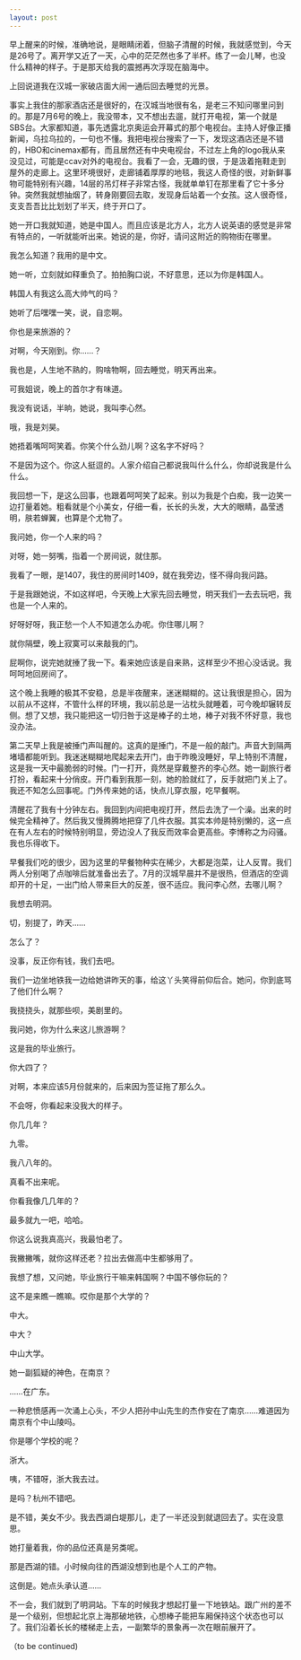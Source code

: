 ```yaml
---
layout: post
---
```

早上醒来的时候，准确地说，是眼睛闭着，但脑子清醒的时候，我就感觉到，今天是26号了。离开学又近了一天，心中的茫茫然也多了半杯。练了一会儿琴，也没什么精神的样子。于是那天给我的震撼再次浮现在脑海中。
  
上回说道我在汉城一家破店面大闹一通后回去睡觉的光景。
  
事实上我住的那家酒店还是很好的，在汉城当地很有名，是老三不知问哪里问到的。那是7月6号的晚上，我没带本，又不想出去遛，就打开电视，第一个就是SBS台。大家都知道，事先透露北京奥运会开幕式的那个电视台。主持人好像正播新闻，乌拉乌拉的，一句也不懂。我把电视台搜索了一下，发现这酒店还是不错的，HBO和cinemax都有，而且居然还有中央电视台，不过左上角的logo我从来没见过，可能是ccav对外的电视台。我看了一会，无趣的很，于是汲着拖鞋走到屋外的走廊上。这里环境很好，走廊铺着厚厚的地毯，我这人奇怪的很，对新鲜事物可能特别有兴趣，14层的吊灯样子非常古怪，我就单单钉在那里看了它十多分钟。突然我就想抽烟了，转身刚要回去取，发现身后站着一个女孩。这人很奇怪，支支吾吾比比划划了半天，终于开口了。
  
她一开口我就知道，她是中国人。而且应该是北方人，北方人说英语的感觉是非常有特点的，一听就能听出来。她说的是，你好，请问这附近的购物街在哪里。
  
我怎么知道？我用的是中文。
  
她一听，立刻就如释重负了。拍拍胸口说，不好意思，还以为你是韩国人。
  
韩国人有我这么高大帅气的吗？
  
她听了后嘿嘿一笑，说，自恋啊。
  
你也是来旅游的？
  
对啊，今天刚到。你……？
  
我也是，人生地不熟的，购啥物啊，回去睡觉，明天再出来。
  
可我姐说，晚上的首尔才有味道。
  
我没有说话，半晌，她说，我叫李心然。
  
哦，我是刘昊。
  
她捂着嘴呵呵笑着。你笑个什么劲儿啊？这名字不好吗？
  
不是因为这个。你这人挺逗的。人家介绍自己都说我叫什么什么，你却说我是什么什么。
  
我回想一下，是这么回事，也跟着呵呵笑了起来。别以为我是个白痴，我一边笑一边打量着她。粗看就是个小美女，仔细一看，长长的头发，大大的眼睛，晶莹透明，肤若蝉翼，也算是个尤物了。
  
我问她，你一个人来的吗？
  
对呀，她一努嘴，指着一个房间说，就住那。
  
我看了一眼，是1407，我住的房间时1409，就在我旁边，怪不得向我问路。
  
于是我跟她说，不如这样吧，今天晚上大家先回去睡觉，明天我们一去去玩吧，我也是一个人来的。
  
好呀好呀，我正愁一个人不知道怎么办呢。你住哪儿啊？
  
就你隔壁，晚上寂寞可以来敲我的门。
  
屁啊你，说完她就捶了我一下。看来她应该是自来熟，这样至少不担心没话说。我呵呵地回房间了。
  
这个晚上我睡的极其不安稳，总是半夜醒来，迷迷糊糊的。这让我很是担心，因为以前从不这样，不管什么样的环境，我以前总是一沾枕头就睡着，可今晚却辗转反侧。想了又想，我只能把这一切归咎于这是棒子的土地，棒子对我不怀好意，我也没办法。

第二天早上我是被捶门声叫醒的。这真的是捶门，不是一般的敲门。声音大到隔两堵墙都能听到。我迷迷糊糊地爬起来去开门，由于昨晚没睡好，早上特别不清醒，这是我一天中最脆弱的时候。门一打开，竟然是穿戴整齐的李心然。她一副旅行者打扮，看起来十分俏皮。开门看到我那一刻，她的脸就红了，反手就把门关上了。我还不知怎么回事呢。门外传来她的话，快点儿穿衣服，吃早餐啊。
  
清醒花了我有十分钟左右。我回到内间把电视打开，然后去洗了一个澡。出来的时候完全精神了。然后我又慢腾腾地把穿了几件衣服。其实本帅是特别懒的，这一点在有人左右的时候特别明显，旁边没人了我反而效率会更高些。李博称之为闷骚。我也乐得收下。
  
早餐我们吃的很少，因为这里的早餐物种实在稀少，大都是泡菜，让人反胃。我们两人分别喝了点咖啡后就准备出去了。7月的汉城早晨并不是很热，但酒店的空调却开的十足，一出门给人带来巨大的反差，很不适应。我问李心然，去哪儿啊？
  
我想去明洞。
  
切，别提了，昨天……
  
怎么了？
  
没事，反正你有钱，我们去吧。
  
我们一边坐地铁我一边给她讲昨天的事，给这丫头笑得前仰后合。她问，你到底骂了他们什么啊？
  
我挠挠头，就那些呗，美剧里的。
  
我问她，你为什么来这儿旅游啊？
  
这是我的毕业旅行。
  
你大四了？
  
对啊，本来应该5月份就来的，后来因为签证拖了那么久。
  
不会呀，你看起来没我大的样子。
  
你几几年？
  
九零。
  
我八八年的。
  
真看不出来呢。
  
你看我像几几年的？
  
最多就九一吧，哈哈。
  
你这么说我真高兴，我最怕老了。
  
我撇撇嘴，就你这样还老？拉出去做高中生都够用了。
  
我想了想，又问她，毕业旅行干嘛来韩国啊？中国不够你玩的？
  
这不是来瞧一瞧嘛。哎你是那个大学的？
  
中大。
  
中大？
  
中山大学。
  
她一副狐疑的神色，在南京？
  
……在广东。
  
一种悲愤感再一次涌上心头，不少人把孙中山先生的杰作安在了南京……难道因为南京有个中山陵吗。
  
你是哪个学校的呢？
  
浙大。
  
咦，不错呀，浙大我去过。
  
是吗？杭州不错吧。
  
是不错，美女不少。我去西湖白堤那儿，走了一半还没到就退回去了。实在没意思。
  
她打量着我，你的品位还真是另类呢。
  
那是西湖的错。小时候向往的西湖没想到也是个人工的产物。
  
这倒是。她点头承认道……
  
不一会，我们就到了明洞站。下车的时候我才想起打量一下地铁站。跟广州的差不是一个级别，但想起北京上海那破地铁，心想棒子能把车厢保持这个状态也可以了。我们沿着长长的楼梯走上去，一副繁华的景象再一次在眼前展开了。
  
（to be continued)
